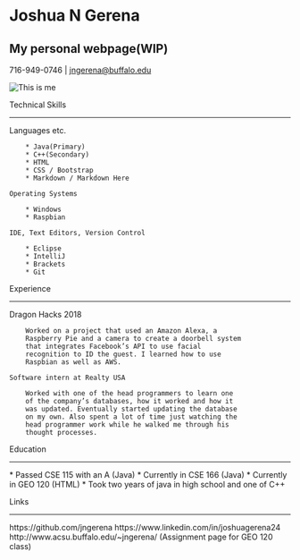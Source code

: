 # Joshua N Gerena
## My personal webpage(WIP)
716-949-0746 | jngerena@buffalo.edu


![This is me](https://jngerena.github.io/Assets/avis.jpg)


Technical Skills
<hr>
    Languages etc.
    
        * Java(Primary)
        * C++(Secondary)
        * HTML
        * CSS / Bootstrap
        * Markdown / Markdown Here
    
    Operating Systems
        
        * Windows
        * Raspbian
    
    IDE, Text Editors, Version Control
        
        * Eclipse
        * IntelliJ
        * Brackets
        * Git


Experience
<hr>
    Dragon Hacks 2018
    
        Worked on a project that used an Amazon Alexa, a 
        Raspberry Pie and a camera to create a doorbell system
        that integrates Facebook’s API to use facial 
        recognition to ID the guest. I learned how to use 
        Raspbian as well as AWS.
        
    Software intern at Realty USA
        
        Worked with one of the head programmers to learn one
        of the company’s databases, how it worked and how it
        was updated. Eventually started updating the database 
        on my own. Also spent a lot of time just watching the
        head programmer work while he walked me through his 
        thought processes.
        
Education
<hr>
    * Passed CSE 115 with an A (Java)
    * Currently in CSE 166 (Java)
    * Currently in GEO 120 (HTML)
    * Took two years of java in high school and one of C++
    
Links
<hr>
    https://github.com/jngerena
    https://www.linkedin.com/in/joshuagerena24
    http://www.acsu.buffalo.edu/~jngerena/ (Assignment page for GEO 120 class)